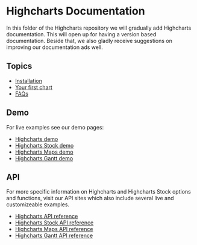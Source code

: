 # Highcharts Documentation

In this folder of the Highcharts repository we will gradually add Highcharts documentation. This will open up for having a version based documentation. Beside that, we also gladly receive suggestions on improving our documentation ads well. 

Topics
------

*   [Installation](getting-started/installation.md)
*   [Your first chart](getting-started/your-first-chart.md)
*   [FAQs](getting-started/frequently-asked-questions.md)

Demo
----

For live examples see our demo pages:

*   [Highcharts demo](https://highcharts.com/demo/)
*   [Highcharts Stock demo](https://highcharts.com/stock/demo/)
*   [Highcharts Maps demo](https://highcharts.com/maps/demo/)
*   [Highcharts Gantt demo](https://highcharts.com/gantt/demo/)

API
---

For more specific information on Highcharts and Highcharts Stock options and functions, visit our API sites which also include several live and customizeable examples.

*   [Highcharts API reference](https://api.highcharts.com/highcharts)
*   [Highcharts Stock API reference](https://api.highcharts.com/highstock)
*   [Highcharts Maps API reference](https://api.highcharts.com/highmaps)
*   [Highcharts Gantt API reference](https://api.highcharts.com/gantt)

